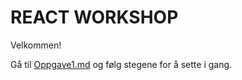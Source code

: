 REACT WORKSHOP
==============

Velkommen! 

Gå til [Oppgave1.md](https://github.com/bouvet-bergen/echo-workshop-react/blob/main/Oppgave1.md) og følg stegene for å sette i gang.
